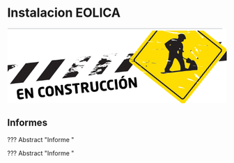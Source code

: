 # Instalacion EOLICA


![image-20210831133747296](instalacion_EOLICA.assets/image-20210831133747296.png)


## Informes

??? Abstract "Informe "


??? Abstract "Informe "












